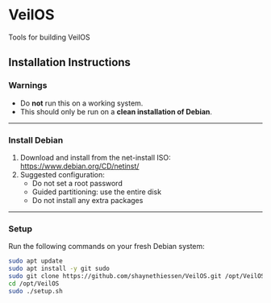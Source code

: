 # VeilOS
Tools for building VeilOS

## Installation Instructions

### Warnings
* Do **not** run this on a working system.  
* This should only be run on a **clean installation of Debian**.

---

### Install Debian
1. Download and install from the net-install ISO:  
   https://www.debian.org/CD/netinst/
2. Suggested configuration:
   - Do not set a root password
   - Guided partitioning: use the entire disk
   - Do not install any extra packages

---

### Setup
Run the following commands on your fresh Debian system:

```sh
sudo apt update
sudo apt install -y git sudo
sudo git clone https://github.com/shaynethiessen/VeilOS.git /opt/VeilOS
cd /opt/VeilOS
sudo ./setup.sh
```
